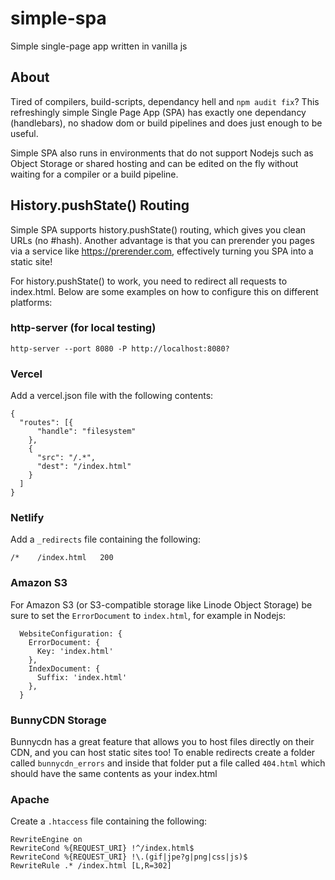 # simple-spa
Simple single-page app written in vanilla js

## About
Tired of compilers, build-scripts, dependancy hell and `npm audit fix`? This refreshingly simple Single Page App (SPA) has exactly one dependancy (handlebars), no shadow dom or build pipelines and does just enough to be useful.

Simple SPA also runs in environments that do not support Nodejs such as Object Storage or shared hosting and can be edited on the fly without waiting for a compiler or a build pipeline.

## History.pushState() Routing
Simple SPA supports history.pushState() routing, which gives you clean URLs (no #hash). Another advantage is that you can prerender you pages via a service like https://prerender.com, effectively turning you SPA into a static site!

For history.pushState() to work, you need to redirect all requests to index.html. Below are some examples on how to configure this on different platforms:

### http-server (for local testing)
`http-server --port 8080 -P http://localhost:8080?`

### Vercel
Add a vercel.json file with the following contents:
```
{
  "routes": [{
      "handle": "filesystem"
    },
    {
      "src": "/.*",
      "dest": "/index.html"
    }
  ]
}
```
### Netlify
Add a `_redirects` file containing the following:
```
/*    /index.html   200
```
### Amazon S3
For Amazon S3 (or S3-compatible storage like Linode Object Storage) be sure to set the `ErrorDocument` to `index.html`, for example in Nodejs:
```
  WebsiteConfiguration: {
    ErrorDocument: {
      Key: 'index.html'
    },
    IndexDocument: {
      Suffix: 'index.html'
    },
  }
```

### BunnyCDN Storage
Bunnycdn has a great feature that allows you to host files directly on their CDN, and you can host static sites too! To enable redirects create a folder called `bunnycdn_errors` and inside that folder put a file called `404.html` which should have the same contents as your index.html

### Apache
Create a `.htaccess` file containing the following:
```
RewriteEngine on
RewriteCond %{REQUEST_URI} !^/index.html$
RewriteCond %{REQUEST_URI} !\.(gif|jpe?g|png|css|js)$
RewriteRule .* /index.html [L,R=302]
```
